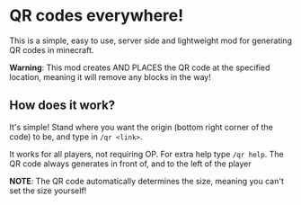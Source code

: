 # QR codes everywhere!
This is a simple, easy to use, server side and lightweight mod for generating QR codes in minecraft.

**Warning**: This mod creates AND PLACES the QR code at the specified location, meaning it will remove any blocks in the way!

## How does it work?
It's simple! Stand where you want the origin (bottom right corner of the code) to be, and type in `/qr <link>`. 

It works for all players, not requiring OP. For extra help type `/qr help`. The QR code always generates in front of, and to the left of the player

**NOTE**: The QR code automatically determines the size, meaning you can't set the size yourself!
